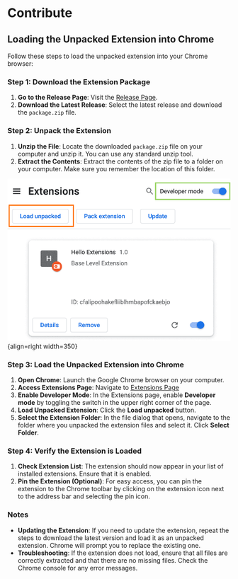 # Contribute

## Loading the Unpacked Extension into Chrome

Follow these steps to load the unpacked extension into your Chrome browser:

### Step 1: Download the Extension Package

1. **Go to the Release Page**: Visit the [Release Page](https://eos2git.cec.lab.emc.com/daniel-ostrovsky/ui-tests-ai-helper).
2. **Download the Latest Release**: Select the latest release and download the `package.zip` file.

### Step 2: Unpack the Extension

1. **Unzip the File**: Locate the downloaded `package.zip` file on your computer and unzip it. You can use any standard unzip tool.
2. **Extract the Contents**: Extract the contents of the zip file to a folder on your computer. Make sure you remember the location of this folder.

![Enable Developer Mode](./img/extension.png){align=right width=350}

### Step 3: Load the Unpacked Extension into Chrome

1. **Open Chrome**: Launch the Google Chrome browser on your computer.
2. **Access Extensions Page**: Navigate to [Extensions Page](chrome://extensions/)
3. **Enable Developer Mode**: In the Extensions page, enable **Developer mode** by toggling the switch in the upper right corner of the page.
4. **Load Unpacked Extension**: Click the **Load unpacked** button.
5. **Select the Extension Folder**: In the file dialog that opens, navigate to the folder where you unpacked the extension files and select it. Click **Select Folder**.

### Step 4: Verify the Extension is Loaded

1. **Check Extension List**: The extension should now appear in your list of installed extensions. Ensure that it is enabled.
2. **Pin the Extension (Optional)**: For easy access, you can pin the extension to the Chrome toolbar by clicking on the extension icon next to the address bar and selecting the pin icon.

### Notes

- **Updating the Extension**: If you need to update the extension, repeat the steps to download the latest version and load it as an unpacked extension. Chrome will prompt you to replace the existing one.
- **Troubleshooting**: If the extension does not load, ensure that all files are correctly extracted and that there are no missing files. Check the Chrome console for any error messages.
